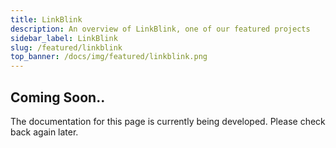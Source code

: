 ```yaml
---
title: LinkBlink
description: An overview of LinkBlink, one of our featured projects
sidebar_label: LinkBlink
slug: /featured/linkblink
top_banner: /docs/img/featured/linkblink.png
---
```


## Coming Soon..

The documentation for this page is currently being developed. Please check back again later.

